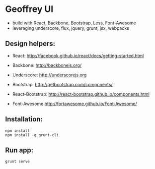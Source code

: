 # Geoffrey UI

 - build with React, Backbone, Bootstrap, Less, Font-Awesome
 - leveraging underscore, flux, jquery, grunt, jsx, webpacks


## Design helpers:

 - React:
   http://facebook.github.io/react/docs/getting-started.html

 - Backbone:
   http://backbonejs.org/

 - Underscore:
   http://underscorejs.org

 - Bootstrap:
   http://getbootstrap.com/components/

 - React-Bootstrap:
   http://react-bootstrap.github.io/components.html

 - Font-Awesome
   http://fortawesome.github.io/Font-Awesome/

## Installation:
	
	npm install
	npm install -g grunt-cli

## Run app:

	grunt serve
